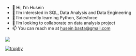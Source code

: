 - 👋 Hi, I’m Husein
- 👀 I’m interested in SQL, Data Analysis and Data Engineering
- 🌱 I’m currently learning Python, Salesforce
- 💞️ I’m looking to collaborate on data analysis project
- 📫 You can reach me at husein.basta@gmail.com

![](https://komarev.com/ghpvc/?username=husein-bastawala&style=for-the-badge)

[![trophy](https://github-profile-trophy.vercel.app/?username=husein-bastawala)](https://github.com/ryo-ma/github-profile-trophy)

<!---
Husein2022/Husein2022 is a ✨ special ✨ repository because its `README.md` (this file) appears on your GitHub profile.
You can click the Preview link to take a look at your changes.
--->
